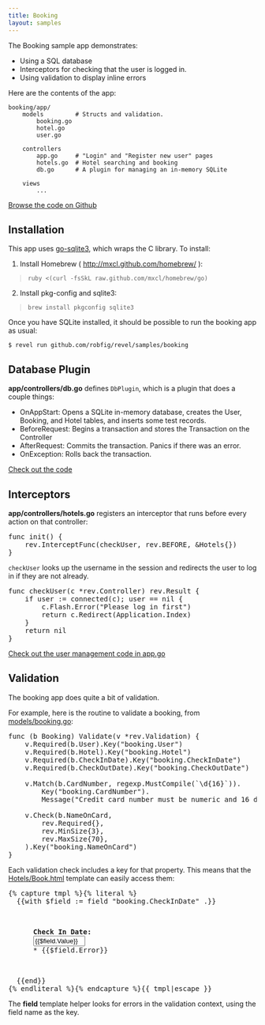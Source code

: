 ```yaml
---
title: Booking
layout: samples
---
```


The Booking sample app demonstrates:

* Using a SQL database
* Interceptors for checking that the user is logged in.
* Using validation to display inline errors

Here are the contents of the app:

	booking/app/
		models		   # Structs and validation.
			booking.go
			hotel.go
			user.go

		controllers
			app.go     # "Login" and "Register new user" pages
			hotels.go  # Hotel searching and booking
			db.go      # A plugin for managing an in-memory SQLite

		views
			...


[Browse the code on Github](https://github.com/robfig/revel/tree/master/samples/booking)

## Installation

This app uses [go-sqlite3](https://github.com/mattn/go-sqlite3), which wraps the
C library.  To install:

1. Install Homebrew ( http://mxcl.github.com/homebrew/ ):
>	`ruby <(curl -fsSkL raw.github.com/mxcl/homebrew/go)`

2. Install pkg-config and sqlite3:
>	`brew install pkgconfig sqlite3`

Once you have SQLite installed, it should be possible to run the booking app as
usual:

	$ revel run github.com/robfig/revel/samples/booking

## Database Plugin

**app/controllers/db.go** defines `DbPlugin`, which is a plugin that does a couple things:

* OnAppStart: Opens a SQLite in-memory database, creates the User, Booking, and
  Hotel tables, and inserts some test records.
* BeforeRequest: Begins a transaction and stores the Transaction on the Controller
* AfterRequest: Commits the transaction.  Panics if there was an error.
* OnException: Rolls back the transaction.

[Check out the code](https://github.com/robfig/revel/blob/master/samples/booking/app/controllers/db.go)

## Interceptors

**app/controllers/hotels.go** registers an interceptor that runs before every
action on that controller:

<pre class="prettyprint lang-go">
func init() {
	rev.InterceptFunc(checkUser, rev.BEFORE, &Hotels{})
}
</pre>

`checkUser` looks up the username in the session and redirects the user to log
in if they are not already.

<pre class="prettyprint lang-go">
func checkUser(c *rev.Controller) rev.Result {
	if user := connected(c); user == nil {
		c.Flash.Error("Please log in first")
		return c.Redirect(Application.Index)
	}
	return nil
}
</pre>

[Check out the user management code in app.go](https://github.com/robfig/revel/blob/master/samples/booking/app/controllers/app.go)

## Validation

The booking app does quite a bit of validation.

For example, here is the routine to validate a booking, from
[models/booking.go](https://github.com/robfig/revel/blob/master/samples/booking/app/models/booking.go):

<pre class="prettyprint lang-go">
func (b Booking) Validate(v *rev.Validation) {
	v.Required(b.User).Key("booking.User")
	v.Required(b.Hotel).Key("booking.Hotel")
	v.Required(b.CheckInDate).Key("booking.CheckInDate")
	v.Required(b.CheckOutDate).Key("booking.CheckOutDate")

	v.Match(b.CardNumber, regexp.MustCompile(`\d{16}`)).
		Key("booking.CardNumber").
		Message("Credit card number must be numeric and 16 digits")

	v.Check(b.NameOnCard,
		rev.Required{},
		rev.MinSize{3},
		rev.MaxSize{70},
	).Key("booking.NameOnCard")
}
</pre>

Each validation check includes a key for that property.  This means that the
[Hotels/Book.html](https://github.com/robfig/revel/blob/master/samples/booking/app/views/Hotels/Book.html)
template can easily access them:

<pre class="prettyprint lang-go">{% capture tmpl %}{% literal %}
  {{with $field := field "booking.CheckInDate" .}}
    <p class="{{$field.ErrorClass}}">
      <strong>Check In Date:</strong>
      <input type="text" size="10" name="{{$field.Name}}" class="datepicker" value="{{$field.Value}}">
      * <span class="error">{{$field.Error}}</span>
    </p>
  {{end}}
{% endliteral %}{% endcapture %}{{ tmpl|escape }}</pre>

The **field** template helper looks for errors in the validation context, using
the field name as the key.
